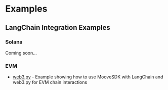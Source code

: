 # Examples

## LangChain Integration Examples

### Solana
Coming soon...

### EVM
- [web3.py](https://github.com/mondaywe/moovesdk/tree/main/python/examples/langchain/web3) - Example showing how to use MooveSDK with LangChain and web3.py for EVM chain interactions
